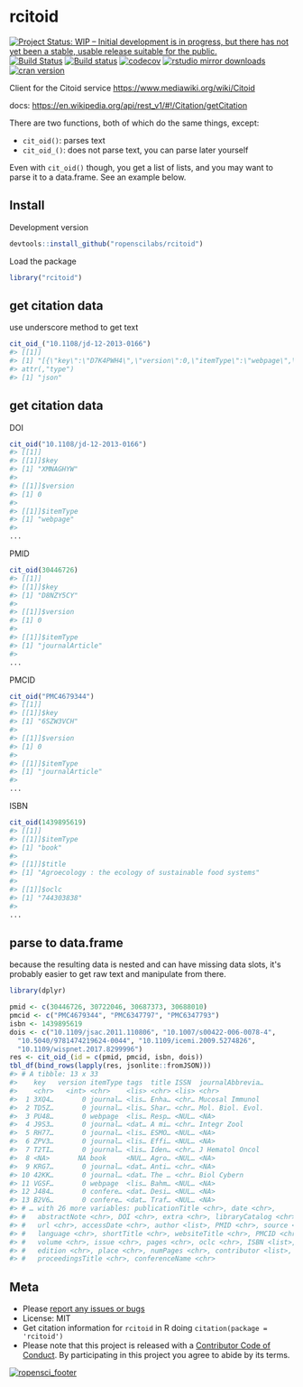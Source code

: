 rcitoid
=========

[![Project Status: WIP – Initial development is in progress, but there has not yet been a stable, usable release suitable for the public.](https://www.repostatus.org/badges/latest/wip.svg)](https://www.repostatus.org/#wip)
[![Build Status](https://travis-ci.com/ropenscilabs/rcitoid.svg?branch=master)](https://travis-ci.com/ropenscilabs/rcitoid)
[![Build status](https://ci.appveyor.com/api/projects/status/yk8vpcdr1rmi7byy?svg=true)](https://ci.appveyor.com/project/sckott/rcitoid)
[![codecov](https://codecov.io/gh/ropensci/rcitoid/branch/master/graph/badge.svg)](https://codecov.io/gh/ropensci/rcitoid)
[![rstudio mirror downloads](http://cranlogs.r-pkg.org/badges/rcitoid)](https://github.com/metacran/cranlogs.app)
[![cran version](https://www.r-pkg.org/badges/version/rcitoid)](https://cran.r-project.org/package=rcitoid)




Client for the Citoid service <https://www.mediawiki.org/wiki/Citoid>

docs: <https://en.wikipedia.org/api/rest_v1/#!/Citation/getCitation>

There are two functions, both of which do the same things, except:

- `cit_oid()`: parses text
- `cit_oid_()`: does not parse text, you can parse later yourself

Even with `cit_oid()` though, you get a list of lists, and you may
want to parse it to a data.frame. See an example below.

## Install

Development version


```r
devtools::install_github("ropenscilabs/rcitoid")
```

Load the package



```r
library("rcitoid")
```

## get citation data

use underscore method to get text


```r
cit_oid_("10.1108/jd-12-2013-0166")
#> [[1]]
#> [1] "[{\"key\":\"D7K4PWH4\",\"version\":0,\"itemType\":\"webpage\",\"url\":\"https://www.emeraldinsight.com/action/captchaChallenge?redirectUrl=https%3A%2F%2Fwww.emeraldinsight.com%2Fdoi%2Fabs%2F10.1108%2FJD-12-2013-0166&\",\"title\":\"EmeraldInsight\",\"accessDate\":\"2019-02-07\",\"websiteTitle\":\"www.emeraldinsight.com\",\"DOI\":\"10.1108/jd-12-2013-0166\",\"source\":[\"Zotero\"]}]"
#> attr(,"type")
#> [1] "json"
```

## get citation data

DOI


```r
cit_oid("10.1108/jd-12-2013-0166")
#> [[1]]
#> [[1]]$key
#> [1] "XMNAGHYW"
#> 
#> [[1]]$version
#> [1] 0
#> 
#> [[1]]$itemType
#> [1] "webpage"
#> 
...
```

PMID


```r
cit_oid(30446726)
#> [[1]]
#> [[1]]$key
#> [1] "D8NZY5CY"
#> 
#> [[1]]$version
#> [1] 0
#> 
#> [[1]]$itemType
#> [1] "journalArticle"
#> 
...
```

PMCID


```r
cit_oid("PMC4679344")
#> [[1]]
#> [[1]]$key
#> [1] "6SZW3VCH"
#> 
#> [[1]]$version
#> [1] 0
#> 
#> [[1]]$itemType
#> [1] "journalArticle"
#> 
...
```

ISBN


```r
cit_oid(1439895619)
#> [[1]]
#> [[1]]$itemType
#> [1] "book"
#> 
#> [[1]]$title
#> [1] "Agroecology : the ecology of sustainable food systems"
#> 
#> [[1]]$oclc
#> [1] "744303838"
#> 
...
```

## parse to data.frame

because the resulting data is nested and can have missing data slots,
it's probably easier to get raw text and manipulate from there.


```r
library(dplyr)

pmid <- c(30446726, 30722046, 30687373, 30688010)
pmcid <- c("PMC4679344", "PMC6347797", "PMC6347793")
isbn <- 1439895619
dois <- c("10.1109/jsac.2011.110806", "10.1007/s00422-006-0078-4",
  "10.5040/9781474219624-0044", "10.1109/icemi.2009.5274826",
  "10.1109/wispnet.2017.8299996")
res <- cit_oid_(id = c(pmid, pmcid, isbn, dois))
tbl_df(bind_rows(lapply(res, jsonlite::fromJSON)))
#> # A tibble: 13 x 33
#>    key   version itemType tags  title ISSN  journalAbbrevia…
#>    <chr>   <int> <chr>    <lis> <chr> <lis> <chr>           
#>  1 3XQ4…       0 journal… <lis… Enha… <chr… Mucosal Immunol 
#>  2 TD5Z…       0 journal… <lis… Shar… <chr… Mol. Biol. Evol.
#>  3 PU48…       0 webpage  <lis… Resp… <NUL… <NA>            
#>  4 J9S3…       0 journal… <dat… A mi… <chr… Integr Zool     
#>  5 RH77…       0 journal… <lis… ESMO… <NUL… <NA>            
#>  6 ZPV3…       0 journal… <lis… Effi… <NUL… <NA>            
#>  7 T2TI…       0 journal… <lis… Iden… <chr… J Hematol Oncol 
#>  8 <NA>       NA book     <NUL… Agro… <NUL… <NA>            
#>  9 KRG7…       0 journal… <dat… Anti… <chr… <NA>            
#> 10 42KK…       0 journal… <dat… The … <chr… Biol Cybern     
#> 11 VGSF…       0 webpage  <lis… Bahm… <NUL… <NA>            
#> 12 J484…       0 confere… <dat… Desi… <NUL… <NA>            
#> 13 B2V6…       0 confere… <dat… Traf… <NUL… <NA>            
#> # … with 26 more variables: publicationTitle <chr>, date <chr>,
#> #   abstractNote <chr>, DOI <chr>, extra <chr>, libraryCatalog <chr>,
#> #   url <chr>, accessDate <chr>, author <list>, PMID <chr>, source <list>,
#> #   language <chr>, shortTitle <chr>, websiteTitle <chr>, PMCID <chr>,
#> #   volume <chr>, issue <chr>, pages <chr>, oclc <chr>, ISBN <list>,
#> #   edition <chr>, place <chr>, numPages <chr>, contributor <list>,
#> #   proceedingsTitle <chr>, conferenceName <chr>
```

## Meta

* Please [report any issues or bugs](https://github.com/ropenscilabs/rcitoid/issues)
* License: MIT
* Get citation information for `rcitoid` in R doing `citation(package = 'rcitoid')`
* Please note that this project is released with a [Contributor Code of Conduct](CODE_OF_CONDUCT.md). By participating in this project you agree to abide by its terms.


[![ropensci_footer](https://ropensci.org/public_images/github_footer.png)](https://ropensci.org)
